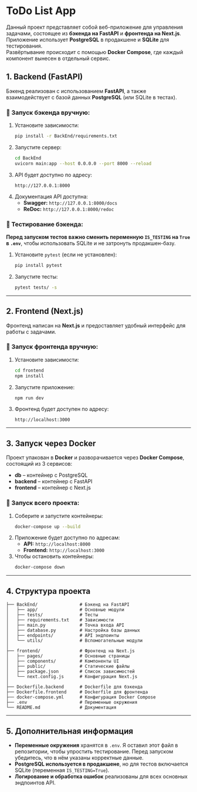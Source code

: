 
# ToDo List App

Данный проект представляет собой веб-приложение для управления задачами, состоящее из **бэкенда на FastAPI** и **фронтенда на Next.js**. Приложение использует **PostgreSQL** в продакшене и **SQLite** для тестирования.  
Развёртывание происходит с помощью **Docker Compose**, где каждый компонент вынесен в отдельный сервис.

## 1. Backend (FastAPI)
Бэкенд реализован с использованием **FastAPI**, а также взаимодействует с базой данных **PostgreSQL** (или SQLite в тестах).

### 📌 Запуск бэкенда вручную:
1. Установите зависимости:
   ```bash
   pip install -r BackEnd/requirements.txt
   ```
2. Запустите сервер:
   ```bash
   cd BackEnd
   uvicorn main:app --host 0.0.0.0 --port 8000 --reload
   ```
3. API будет доступно по адресу:  
   ```
   http://127.0.0.1:8000
   ```
4. Документация API доступна:
   - **Swagger:** `http://127.0.0.1:8000/docs`
   - **ReDoc:** `http://127.0.0.1:8000/redoc`

### 📌 Тестирование бэкенда:
**Перед запуском тестов важно сменить переменную `IS_TESTING` на `True` в `.env`**, чтобы использовать SQLite и не затронуть продакшен-базу.  
1. Установите `pytest` (если не установлен):
   ```bash
   pip install pytest
   ```
2. Запустите тесты:
   ```bash
   pytest tests/ -s
   ```

---

## 2. Frontend (Next.js)
Фронтенд написан на **Next.js** и предоставляет удобный интерфейс для работы с задачами.

### 📌 Запуск фронтенда вручную:
1. Установите зависимости:
   ```bash
   cd frontend
   npm install
   ```
2. Запустите приложение:
   ```bash
   npm run dev
   ```
3. Фронтенд будет доступен по адресу:
   ```
   http://localhost:3000
   ```

---

## 3. Запуск через Docker
Проект упакован в **Docker** и разворачивается через **Docker Compose**, состоящий из 3 сервисов:
- **db** – контейнер с PostgreSQL
- **backend** – контейнер с FastAPI
- **frontend** – контейнер с Next.js

### 📌 Запуск всего проекта:
1. Соберите и запустите контейнеры:
   ```bash
   docker-compose up --build
   ```
2. Приложение будет доступно по адресам:
   - **API:** `http://localhost:8000`
   - **Frontend:** `http://localhost:3000`
3. Чтобы остановить контейнеры:
   ```bash
   docker-compose down
   ```

---

## 4. Структура проекта
```
├── BackEnd/                # Бэкенд на FastAPI
│   ├── app/                # Основные модули
│   ├── tests/              # Тесты
│   ├── requirements.txt    # Зависимости
│   ├── main.py             # Точка входа API
│   ├── database.py         # Настройка базы данных
│   ├── endpoints/          # API эндпоинты
│   └── utils/              # Вспомогательные модули
│
├── frontend/               # Фронтенд на Next.js
│   ├── pages/              # Основные страницы
│   ├── components/         # Компоненты UI
│   ├── public/             # Статические файлы
│   ├── package.json        # Список зависимостей
│   └── next.config.js      # Конфигурация Next.js
│
├── Dockerfile.backend      # Dockerfile для бэкенда
├── Dockerfile.frontend     # Dockerfile для фронтенда
├── docker-compose.yml      # Конфигурация Docker Compose
├── .env                    # Переменные окружения
└── README.md               # Документация
```

---

## 5. Дополнительная информация
- **Переменные окружения** хранятся в `.env`. Я оставил этот файл в репозитории, чтобы упростить тестирование. Перед запуском убедитесь, что в нём указаны корректные данные.
- **PostgreSQL используется в продакшене**, но для тестов включается SQLite (переменная `IS_TESTING=True`).
- **Логирование и обработка ошибок** реализованы для всех основных эндпоинтов API.
